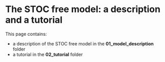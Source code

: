 # The STOC free model: a description and a tutorial

This page contains:

* a description of the STOC free model in the **01_model_description** folder
* a tutorial in the **02_tutorial** folder